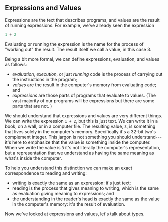 ## Expressions and Values

Expressions are the text that describes programs, and values are the result of running expressions. For example, we've already seen the expression

```scala mdoc:silent
1 + 2
```

Evaluating or running the expression is the name for the process of "working out" the result. The result itself we call a value, in this case 3.

Being a bit more formal, we can define expressions, evaluation, and values as follows:

- *evaluation*, *execution*, or just *running* code is the process of carrying out the instructions in the program;
- *values* are the result in the computer's memory from evaluating code; and
- *expressions* are those parts of programs that evaluate to values. (The vast majority of our programs will be expressions but there are some parts that are not. )

We should understand that expressions and values are very different things. We can write the expression `1 + 2`, but this is just text. We can write it in a book, on a wall, or in a computer file. The resulting value, `3`, is something that lives solely in the computer's memory. Specifically it's a 32-bit two's complement integer. This jargon is not something you should understand---it's here to emphasize that the value is something inside the computer. When we write the value is `3` it's not literally the computer's representation, but a representation that we understand as having the same meaning as what's inside the computer.

To help you understand this distinction we can make an exact correspondence to reading and writing:

- writing is exactly the same as an expression: it's just text;
- reading is the process that gives meaning to writing, which is the same as evaluation giving meaning to expressions; and
- the understanding in the reader's head is exactly the same as the value in the computer's memory: it's the result of evaluation.

Now we've looked at expressions and values, let's talk about types.
